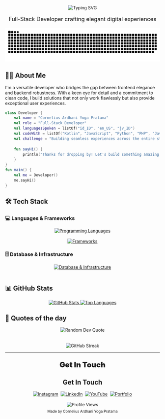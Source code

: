 <div align="center">
  <img src="https://readme-typing-svg.herokuapp.com?font=Inter&weight=800&size=40&duration=3000&pause=1000&color=4F46E5&center=true&vCenter=true&width=600&lines=Hello+there!;I'm+Cornelius+Yoga;Let's+Collaborate!;" alt="Typing SVG" />
  <p style="font-size: 18px;">Full-Stack Developer crafting elegant digital experiences</p>
  <img src="https://raw.githubusercontent.com/platane/snk/output/github-contribution-grid-snake-dark.svg" alt="GitHub Contribution Grid Snake Animation" width="800" />
</div>

## 👨‍💻 About Me
I'm a versatile developer who bridges the gap between frontend elegance and backend robustness. With a keen eye for detail and a commitment to clean code, I build solutions that not only work flawlessly but also provide exceptional user experiences.

```kotlin
class Developer {
    val name = "Cornelius Ardhani Yoga Pratama"
    val role = "Full-Stack Developer"
    val languagesSpoken = listOf("id_ID", "en_US", "jv_ID")
    val codeWith = listOf("Kotlin", "JavaScript", "Python", "PHP", "Java", "C++", "C", "R")
    val challenge = "Building seamless experiences across the entire stack"
    
    fun sayHi() {
        println("Thanks for dropping by! Let's build something amazing together.")
    }
}
fun main() {
    val me = Developer()
    me.sayHi()
}
```

## 🛠️ Tech Stack
### 💻 Languages & Frameworks
<div align="center">
  <a href="#">
    <img src="https://skillicons.dev/icons?i=python,js,php,java,kotlin,cpp,c,r&perline=8" alt="Programming Languages" />
  </a>
  <br/>
  <br/>
  <a href="#">
    <img src="https://skillicons.dev/icons?i=laravel,bootstrap,tailwind,html,css&perline=5" alt="Frameworks" />
  </a>
</div>

### 🗄️ Database & Infrastructure
<div align="center">
  <a href="#">
    <img src="https://skillicons.dev/icons?i=mysql,mongodb,sqlite,redis,gcp&perline=5" alt="Database & Infrastructure" />
  </a>
</div>
<br/>

## 📊 GitHub Stats
<p align="center">
  <a href="https://github.com/CZY774">
    <img height="180em" src="https://github-readme-stats.vercel.app/api?username=CZY774&show_icons=true&count_private=true&theme=tokyonight&hide_border=true&bg_color=1f1f1f&text_color=ffffff&icon_color=58a6ff&title_color=58a6ff" alt="GitHub Stats"/>
    <img height="180em" src="https://github-readme-stats.vercel.app/api/top-langs/?username=CZY774&langs_count=8&count_private=true&layout=compact&theme=tokyonight&hide_border=true&bg_color=1f1f1f&text_color=ffffff&title_color=58a6ff" alt="Top Languages"/>
  </a>
</p>

## 🚀 Quotes of the day
<div align="center">
  <img src="https://quotes-github-readme.vercel.app/api?type=horizontal&theme=tokyonight" alt="Random Dev Quote" />
</div>
<br/>
<br/>
<div align="center">
  <img src="https://github-readme-streak-stats.herokuapp.com/?user=CZY774&theme=tokyonight&hide_border=true&background=1f1f1f&stroke=58a6ff&ring=58a6ff&fire=58a6ff&currStreakNum=ffffff&sideNums=ffffff&currStreakLabel=58a6ff&sideLabels=58a6ff&dates=ffffff" alt="GitHub Streak" />
</div>

---

<div align="center">
  <p style="font-size: 24px; font-weight: 900;">Get In Touch</p>
  <h2 style="border-bottom: none;">Get In Touch</h2>
  <a href="https://www.instagram.com/corneliusyoga" target="_blank"><img src="https://img.shields.io/badge/Instagram-%23E4405F.svg?&style=for-the-badge&logo=instagram&logoColor=white" alt="Instagram"></a>&nbsp;
  <a href="https://www.linkedin.com/in/cornelius-yoga-783b6a291" target="_blank"><img src="https://img.shields.io/badge/LinkedIn-%230077B5.svg?&style=for-the-badge&logo=linkedin&logoColor=white" alt="LinkedIn"></a>&nbsp;
  <a href="https://www.youtube.com/channel/UCj0TlW5vLO6r_Nlwc8oFBpw" target="_blank"><img src="https://img.shields.io/badge/YouTube-%23FF0000.svg?&style=for-the-badge&logo=youtube&logoColor=white" alt="YouTube"></a>&nbsp;
  <a href="https://czy.digital" target="_blank"><img src="https://img.shields.io/badge/Portfolio-%23000000.svg?&style=for-the-badge&logo=react&logoColor=white" alt="Portfolio"></a>
  <br/><br/>
  <img src="https://komarev.com/ghpvc/?username=CZY774&style=flat-square&color=0366D6" alt="Profile Views" />
  <br/>
  <sub>Made by Cornelius Ardhani Yoga Pratama</sub>
</div>
